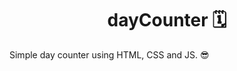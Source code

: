 <div>
    <h1 align="center">dayCounter 🗓️</h1>
</div>
<div>
    <p>Simple day counter using HTML, CSS and JS. 😎</p>
</div>